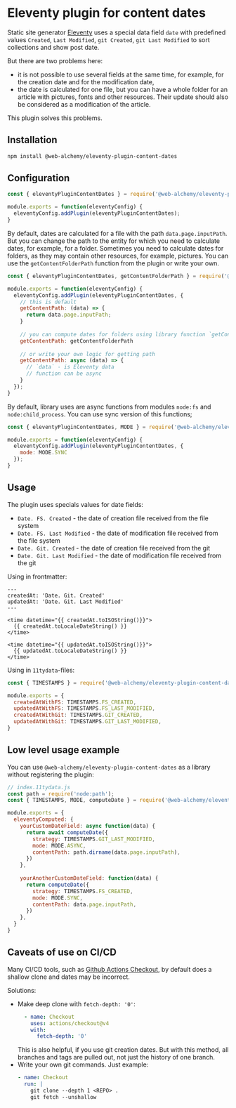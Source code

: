 # Eleventy plugin for content dates

Static site generator [Eleventy](https://www.11ty.dev/docs/dates/) uses a special data field `date` with predefined values `Created`, `Last Modified`, `git Created`, `git Last Modified` to sort collections and show post date.

But there are two problems here:
- it is not possible to use several fields at the same time, for example, for the creation date and for the modification date,
- the date is calculated for one file, but you can have a whole folder for an article with pictures, fonts and other resources. Their update should also be considered as a modification of the article.

This plugin solves this problems.

## Installation

```bash
npm install @web-alchemy/eleventy-plugin-content-dates
```

## Configuration

```javascript
const { eleventyPluginContentDates } = require('@web-alchemy/eleventy-plugin-content-dates');

module.exports = function(eleventyConfig) {
  eleventyConfig.addPlugin(eleventyPluginContentDates);
}
```

By default, dates are calculated for a file with the path `data.page.inputPath`. But you can change the path to the entity for which you need to calculate dates, for example, for a folder. Sometimes you need to calculate dates for folders, as they may contain other resources, for example, pictures. You can use the `getContentFolderPath` function from the plugin or write your own.

```javascript
const { eleventyPluginContentDates, getContentFolderPath } = require('@web-alchemy/eleventy-plugin-content-dates');

module.exports = function(eleventyConfig) {
  eleventyConfig.addPlugin(eleventyPluginContentDates, {
    // this is default
    getContentPath: (data) => {
      return data.page.inputPath;
    }
    
    // you can compute dates for folders using library function `getContentFolderPath`
    getContentPath: getContentFolderPath
    
    // or write your own logic for getting path
    getContentPath: async (data) => {
      // `data` - is Eleventy data
      // function can be async
    }
  });
}
```

By default, library uses are async functions from modules `node:fs` and `node:child_process`. You can use sync version of this functions;

```javascript
const { eleventyPluginContentDates, MODE } = require('@web-alchemy/eleventy-plugin-content-dates');

module.exports = function(eleventyConfig) {
  eleventyConfig.addPlugin(eleventyPluginContentDates, {
    mode: MODE.SYNC
  });
}
```

## Usage

The plugin uses specials values for date fields:

- `Date. FS. Created` - the date of creation file received from the file system
- `Date. FS. Last Modified` - the date of modification file received from the file system
- `Date. Git. Created` - the date of creation file received from the git
- `Date. Git. Last Modified` - the date of modification file received from the git

Using in frontmatter:

```nunjucks
---
createdAt: 'Date. Git. Created'
updatedAt: 'Date. Git. Last Modified'
---

<time datetime="{{ createdAt.toISOString()}}">
  {{ createdAt.toLocaleDateString() }}
</time>

<time datetime="{{ updatedAt.toISOString()}}">
  {{ updatedAt.toLocaleDateString() }}
</time>
```

Using in `11tydata`-files:

```javascript
const { TIMESTAMPS } = require('@web-alchemy/eleventy-plugin-content-dates');

module.exports = {
  createdAtWithFS: TIMESTAMPS.FS_CREATED,
  updatedAtWithFS: TIMESTAMPS.FS_LAST_MODIFIED,
  createdAtWithGit: TIMESTAMPS.GIT_CREATED,
  updatedAtWithGit: TIMESTAMPS.GIT_LAST_MODIFIED,
}
```

## Low level usage example

You can use `@web-alchemy/eleventy-plugin-content-dates` as a library without registering the plugin:

```javascript
// index.11tydata.js
const path = require('node:path');
const { TIMESTAMPS, MODE, computeDate } = require('@web-alchemy/eleventy-plugin-content-dates');

module.exports = {
  eleventyComputed: {
    yourCustomDateField: async function(data) {
      return await computeDate({
        strategy: TIMESTAMPS.GIT_LAST_MODIFIED,
        mode: MODE.ASYNC,
        contentPath: path.dirname(data.page.inputPath),
      })
    },
    
    yourAnotherCustomDateField: function(data) {      
      return computeDate({
        strategy: TIMESTAMPS.FS_CREATED,
        mode: MODE.SYNC,
        contentPath: data.page.inputPath,
      })
    },
  }
}
```

## Caveats of use on CI/CD

Many CI/CD tools, such as [Github Actions Checkout](https://github.com/actions/checkout), by default does a shallow clone and dates may be incorrect.

Solutions:

- Make deep clone with `fetch-depth: '0'`:
  ```yaml
    - name: Checkout
      uses: actions/checkout@v4
      with:
        fetch-depth: '0'
  ```
  This is also helpful, if you use git creation dates. But with this method, all branches and tags are pulled out, not just the history of one branch.
- Write your own git commands. Just example:
  ```yaml
  - name: Checkout
    run: |
      git clone --depth 1 <REPO> .
      git fetch --unshallow
  ```